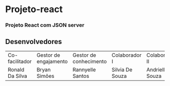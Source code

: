 # Projeto-react 
### Projeto React com JSON server
## Desenvolvedores
<table>
 <tr> 
 <td>Co-facilitador</td>
 <td>Gestor de engajamento</td>
 <td>Gestor de conhecimento</td>
 <td>Colaborador I</td>
 <td>Colaborador II</td>
 </tr>
 <tr>
 <td>Ronald Da Silva</td>
 <td>Bryan Simões</td>
 <td>Rannyelle Santos</td>
 <td>Silvia De Souza</td>
 <td>Andrielly Souza</td>
